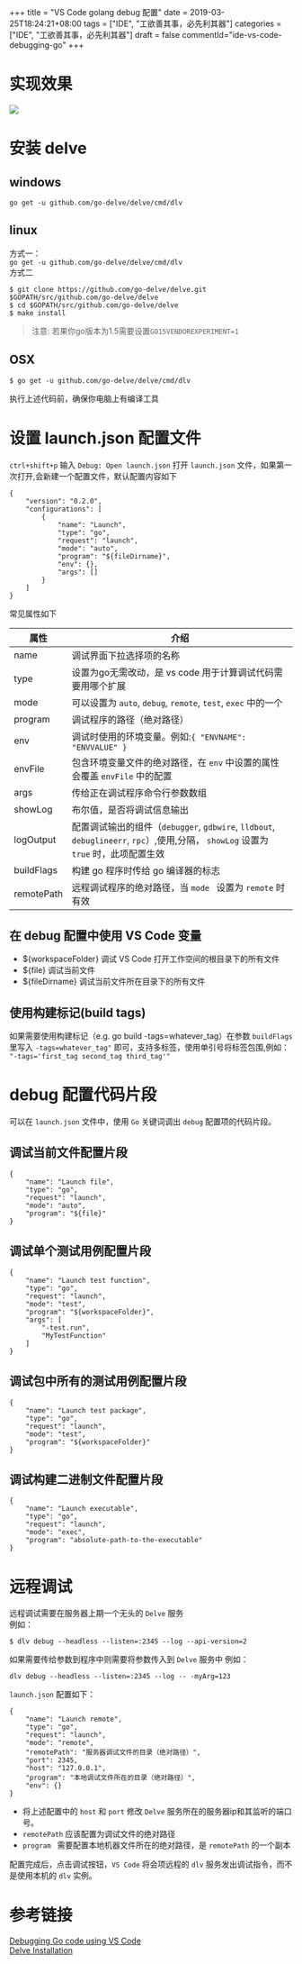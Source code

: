 +++
title = "VS Code golang debug 配置"
date = 2019-03-25T18:24:21+08:00
tags = ["IDE", "工欲善其事，必先利其器"]
categories = ["IDE", "工欲善其事，必先利其器"]
draft = false
commentId="ide-vs-code-debugging-go"
+++
# 实现效果
![](http://pic.artacode.com/18.gif)
# 安装 delve

## windows
`go get -u github.com/go-delve/delve/cmd/dlv`

## linux 
方式一：  
`go get -u github.com/go-delve/delve/cmd/dlv`  
方式二  
```
$ git clone https://github.com/go-delve/delve.git $GOPATH/src/github.com/go-delve/delve
$ cd $GOPATH/src/github.com/go-delve/delve
$ make install
```
> 注意: 若果你go版本为1.5需要设置`GO15VENDOREXPERIMENT=1`

## OSX
```
$ go get -u github.com/go-delve/delve/cmd/dlv
```
执行上述代码前，确保你电脑上有编译工具

# 设置 launch.json 配置文件
`ctrl+shift+p` 输入 `Debug: Open launch.json` 打开 `launch.json` 文件，如果第一次打开,会新建一个配置文件，默认配置内容如下
```
{
	"version": "0.2.0",
	"configurations": [
		{
			"name": "Launch",
			"type": "go",
			"request": "launch",
			"mode": "auto",
			"program": "${fileDirname}",
			"env": {},
			"args": []
		}
	]
}
```
常见属性如下  

|属性|介绍|
|---|---|
|name|调试界面下拉选择项的名称|
|type|设置为go无需改动，是 vs code 用于计算调试代码需要用哪个扩展|
|mode|可以设置为 `auto`, `debug`, `remote`, `test`, `exec` 中的一个|
|program|调试程序的路径（绝对路径）|
|env|调试时使用的环境变量。例如:`{ "ENVNAME": "ENVVALUE" }`|
|envFile|包含环境变量文件的绝对路径，在 `env` 中设置的属性会覆盖 `envFile` 中的配置|
|args|传给正在调试程序命令行参数数组|
|showLog|布尔值，是否将调试信息输出|
|logOutput|配置调试输出的组件（`debugger`, `gdbwire`, `lldbout`, `debuglineerr`, `rpc`）,使用,分隔， `showLog` 设置为 `true` 时，此项配置生效|
|buildFlags|构建 go 程序时传给 go 编译器的标志|
|remotePath|远程调试程序的绝对路径，当 `mode ` 设置为 `remote` 时有效|

## 在 debug 配置中使用 VS Code 变量
- ${workspaceFolder} 调试 VS Code 打开工作空间的根目录下的所有文件
- ${file} 调试当前文件
- ${fileDirname} 调试当前文件所在目录下的所有文件

## 使用构建标记(build tags)
如果需要使用构建标记（e.g. go build -tags=whatever_tag）在参数 `buildFlags ` 里写入 `-tags=whatever_tag"` 即可，支持多标签，使用单引号将标签包围,例如： `"-tags='first_tag second_tag third_tag'"`

# debug 配置代码片段
可以在 `launch.json` 文件中，使用 `Go` 关键词调出 `debug` 配置项的代码片段。

## 调试当前文件配置片段
```
{
	"name": "Launch file",
	"type": "go",
	"request": "launch",
	"mode": "auto",
	"program": "${file}"
}
```
## 调试单个测试用例配置片段
```
{
	"name": "Launch test function",
	"type": "go",
	"request": "launch",
	"mode": "test",
	"program": "${workspaceFolder}",
	"args": [
		"-test.run",
		"MyTestFunction"
	]
}
```

## 调试包中所有的测试用例配置片段
```
{
	"name": "Launch test package",
	"type": "go",
	"request": "launch",
	"mode": "test",
	"program": "${workspaceFolder}"
}
```

## 调试构建二进制文件配置片段
```
{
	"name": "Launch executable",
	"type": "go",
	"request": "launch",
	"mode": "exec",
	"program": "absolute-path-to-the-executable"
}
```

# 远程调试
远程调试需要在服务器上期一个无头的  `Delve`  服务  
例如：
```
$ dlv debug --headless --listen=:2345 --log --api-version=2
```
如果需要传给参数到程序中则需要将参数传入到 `Delve` 服务中
例如：
```
dlv debug --headless --listen=:2345 --log -- -myArg=123
```
`launch.json` 配置如下：
```
{
	"name": "Launch remote",
	"type": "go",
	"request": "launch",
	"mode": "remote",
	"remotePath": "服务器调试文件的目录（绝对路径）",
	"port": 2345,
	"host": "127.0.0.1",
	"program": "本地调试文件所在的目录（绝对路径）",
	"env": {}
}
```

- 将上述配置中的 `host` 和 `port` 修改 `Delve` 服务所在的服务器ip和其监听的端口号。
- `remotePath`  应该配置为调试文件的绝对路径
- `program `  需要配置本地机器文件所在的绝对路径，是 `remotePath` 的一个副本
  
配置完成后，点击调试按钮，`VS Code` 将会项远程的 `dlv` 服务发出调试指令，而不是使用本机的 `dlv` 实例。 

# 参考链接
[Debugging Go code using VS Code](https://github.com/Microsoft/vscode-go/wiki/Debugging-Go-code-using-VS-Code#sample-configuration-to-debug-a-single-test)  
[Delve Installation](https://github.com/go-delve/delve/tree/master/Documentation/installation)